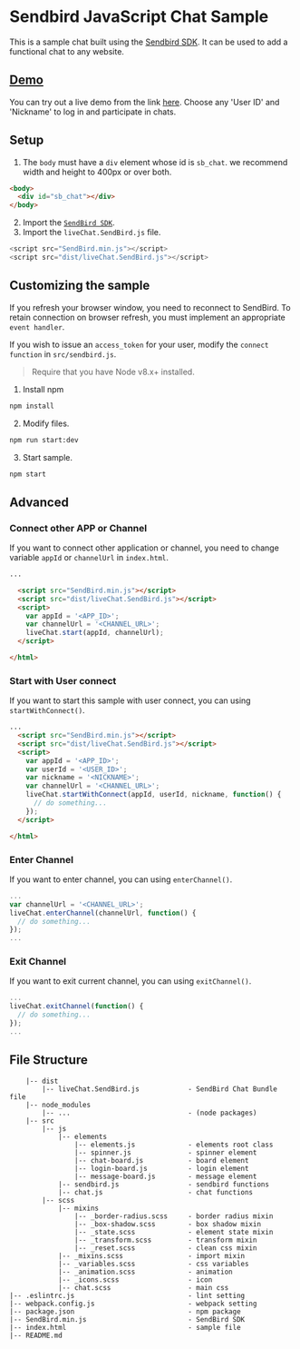 # Sendbird JavaScript Chat Sample
This is a sample chat built using the [Sendbird SDK](https://github.com/sendbird/SendBird-SDK-JavaScript). It can be used to add a functional chat to any website.  


## [Demo](https://sample.sendbird.com/livechat/)

You can try out a live demo from the link [here](https://sample.sendbird.com/livechat/). Choose any 'User ID' and 'Nickname' to log in and participate in chats.


## Setup
1. The `body` must have a `div` element whose id is `sb_chat`. we recommend width and height to 400px or over both.  
  
```html
<body>
  <div id="sb_chat"></div>
</body>
```

2. Import the [`SendBird SDK`](https://github.com/sendbird/SendBird-SDK-JavaScript).  
3. Import the `liveChat.SendBird.js` file.
```javascript
<script src="SendBird.min.js"></script>
<script src="dist/liveChat.SendBird.js"></script>
```


## Customizing the sample
If you refresh your browser window, you need to reconnect to SendBird. To retain connection on browser refresh, you must implement an appropriate `event handler`. 

If you wish to issue an `access_token` for your user, modify the `connect function` in `src/sendbird.js`.  

> Require that you have Node v8.x+ installed.
1. Install npm
```bash
npm install
```

2. Modify files.
```bash
npm run start:dev
```
        
3. Start sample.
```bash
npm start
```


## Advanced  
### Connect other APP or Channel
If you want to connect other application or channel, you need to change variable `appId` or `channelUrl` in `index.html`.

```html
...

  <script src="SendBird.min.js"></script>
  <script src="dist/liveChat.SendBird.js"></script>
  <script>
    var appId = '<APP_ID>';
    var channelUrl = '<CHANNEL_URL>';
    liveChat.start(appId, channelUrl);
  </script>

</html>
```

### Start with User connect  
If you want to start this sample with user connect, you can using `startWithConnect()`.  

```html
...
  <script src="SendBird.min.js"></script>
  <script src="dist/liveChat.SendBird.js"></script>
  <script>
    var appId = '<APP_ID>';
    var userId = '<USER_ID>';
    var nickname = '<NICKNAME>';
    var channelUrl = '<CHANNEL_URL>';
    liveChat.startWithConnect(appId, userId, nickname, function() {
      // do something...
    });
  </script>

</html>
```

### Enter Channel
If you want to enter channel, you can using `enterChannel()`.  

```javascript
...
var channelUrl = '<CHANNEL_URL>';
liveChat.enterChannel(channelUrl, function() {
  // do something...
});
...
```

### Exit Channel
If you want to exit current channel, you can using `exitChannel()`.  

```javascript
...
liveChat.exitChannel(function() {
  // do something...
});
...
```


## File Structure
```
    |-- dist
        |-- liveChat.SendBird.js            - SendBird Chat Bundle file
    |-- node_modules
        |-- ...                             - (node packages)
    |-- src
        |-- js
            |-- elements  
                |-- elements.js             - elements root class
                |-- spinner.js              - spinner element
                |-- chat-board.js           - board element
                |-- login-board.js          - login element
                |-- message-board.js        - message element
            |-- sendbird.js                 - sendbird functions
            |-- chat.js                     - chat functions
        |-- scss
            |-- mixins 
                |-- _border-radius.scss     - border radius mixin  
                |-- _box-shadow.scss        - box shadow mixin
                |-- _state.scss             - element state mixin
                |-- _transform.scss         - transform mixin
                |-- _reset.scss             - clean css mixin
            |-- _mixins.scss                - import mixin
            |-- _variables.scss             - css variables
            |-- _animation.scss             - animation
            |-- _icons.scss                 - icon 
            |-- chat.scss                   - main css  
|-- .eslintrc.js                            - lint setting 
|-- webpack.config.js                       - webpack setting 
|-- package.json                            - npm package 
|-- SendBird.min.js                         - SendBird SDK 
|-- index.html                              - sample file
|-- README.md
```
